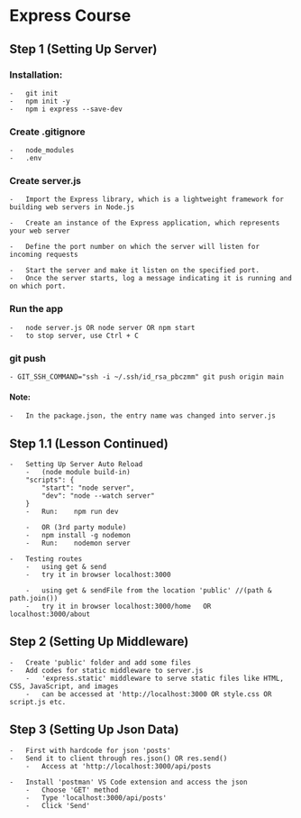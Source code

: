# Express Course

## Step 1 (Setting Up Server)

###  Installation:
    -   git init
    -   npm init -y
    -   npm i express --save-dev

###  Create .gitignore
    -   node_modules
    -   .env

###  Create server.js
    -   Import the Express library, which is a lightweight framework for building web servers in Node.js

    -   Create an instance of the Express application, which represents your web server

    -   Define the port number on which the server will listen for incoming requests

    -   Start the server and make it listen on the specified port.
    -   Once the server starts, log a message indicating it is running and on which port.

###  Run the app
    -   node server.js OR node server OR npm start
    -   to stop server, use Ctrl + C

###  git push
    - GIT_SSH_COMMAND="ssh -i ~/.ssh/id_rsa_pbczmm" git push origin main

#### Note:
    -   In the package.json, the entry name was changed into server.js

## Step 1.1 (Lesson Continued)
    -   Setting Up Server Auto Reload
        -   (node module build-in)
        "scripts": {
            "start": "node server",
            "dev": "node --watch server"
        }
        -   Run:    npm run dev

        -   OR (3rd party module)
        -   npm install -g nodemon
        -   Run:    nodemon server

    -   Testing routes
        -   using get & send
        -   try it in browser localhost:3000

        -   using get & sendFile from the location 'public' //(path & path.join())
        -   try it in browser localhost:3000/home   OR localhost:3000/about

## Step 2 (Setting Up Middleware)
    -   Create 'public' folder and add some files
    -   Add codes for static middleware to server.js
        -   'express.static' middleware to serve static files like HTML, CSS, JavaScript, and images
        -   can be accessed at 'http://localhost:3000 OR style.css OR script.js etc.

## Step 3 (Setting Up Json Data)
    -   First with hardcode for json 'posts'
    -   Send it to client through res.json() OR res.send()
        -   Access at 'http://localhost:3000/api/posts

    -   Install 'postman' VS Code extension and access the json
        -   Choose 'GET' method
        -   Type 'localhost:3000/api/posts'
        -   Click 'Send'